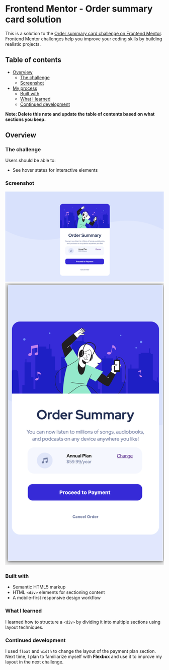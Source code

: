 # Frontend Mentor - Order summary card solution

This is a solution to the [Order summary card challenge on Frontend Mentor](https://www.frontendmentor.io/challenges/order-summary-component-QlPmajDUj). Frontend Mentor challenges help you improve your coding skills by building realistic projects. 

## Table of contents

- [Overview](#overview)
  - [The challenge](#the-challenge)
  - [Screenshot](#screenshot)
- [My process](#my-process)
  - [Built with](#built-with)
  - [What I learned](#what-i-learned)
  - [Continued development](#continued-development)
  

**Note: Delete this note and update the table of contents based on what sections you keep.**

## Overview

### The challenge

Users should be able to:

- See hover states for interactive elements

### Screenshot
![Desktop Screenshot](/order_summary/desktop.png)
![Mobile Screenshot](/order_summary/mobile_screenshot.png)


### Built with

- Semantic HTML5 markup  
- HTML `<div>` elements for sectioning content  
- A mobile-first responsive design workflow

### What I learned

I learned how to structure a `<div>` by dividing it into multiple sections using layout techniques.

### Continued development

I used `float` and `width` to change the layout of the payment plan section.  
Next time, I plan to familiarize myself with **Flexbox** and use it to improve my layout in the next challenge.








